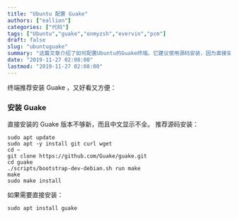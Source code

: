 ```yaml
---
title: "Ubuntu 配置 Guake"
authors: ["eallion"]
categories: ["代码"]
tags: ["Ubuntu","guake","onmyzsh","evervin","pcm"]
draft: false
slug: "ubuntuguake"
summary: "这篇文章介绍了如何配置Ubuntu的Guake终端。它建议使用源码安装，因为直接安装的Guake版本较旧且中文显示不完整。"
date: "2019-11-27 02:08:00"
lastmod: "2019-11-27 02:08:00"
---
```


终端推荐安装 Guake ，又好看又方便：

### 安装 Guake

直接安装的 Guake 版本不够新，而且中文显示不全。
推荐源码安装：

```
sudo apt update
sudo apt -y install git curl wget
cd ~
git clone https://github.com/Guake/guake.git
cd guake
./scripts/bootstrap-dev-debian.sh run make
make
sudo make install
```

如果需要直接安装：

```
sudo apt install guake
```
